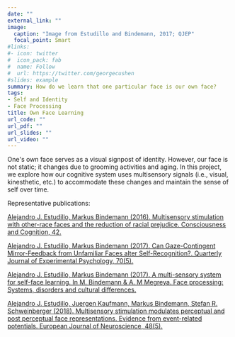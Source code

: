 ```yaml
---
date: ""
external_link: ""
image:
  caption: "Image from Estudillo and Bindemann, 2017; QJEP"
  focal_point: Smart
#links:
#- icon: twitter
#  icon_pack: fab
#  name: Follow
#  url: https://twitter.com/georgecushen
#slides: example
summary: How do we learn that one particular face is our own face?
tags:
- Self and Identity
- Face Processing
title: Own Face Learning
url_code: ""
url_pdf: ""
url_slides: ""
url_video: ""
---
```


One's own face serves as a visual signpost of identity. However, our face is not static; it changes due to grooming activities and aging. In this project, we explore how our cognitive system uses multisensory signals (i.e., visual, kinesthetic, etc.) to accommodate these changes and maintain the sense of self over time.

Representative publications:

[Alejandro J. Estudillo, Markus Bindemann (2016). Multisensory stimulation with other-race faces and the reduction of racial prejudice. Consciousness and Cognition, 42.](https://alejandro-estudillo.netlify.app/publication/estudillo-bindemann-2016/)

[Alejandro J. Estudillo, Markus Bindemann (2017). Can Gaze-Contingent Mirror-Feedback from Unfamiliar Faces alter Self-Recognition?. Quarterly Journal of Experimental Psychology, 70(5).](https://alejandro-estudillo.netlify.app/publication/estudillo-bindemann-2017b/)

[Alejandro J. Estudillo, Markus Bindemann (2017). A multi-sensory system for self-face learning. In M. Bindemann & A. M Megreya. Face processing: Systems, disorders and cultural differences.](https://alejandro-estudillo.netlify.app/publication/estudillo-bindemann-2017a/)

[Alejandro J. Estudillo, Juergen Kaufmann, Markus Bindemann, Stefan R. Schweinberger (2018). Multisensory stimulation modulates perceptual and post perceptual face representations. Evidence from event-related potentials. European Journal of Neuroscience, 48(5).](https://alejandro-estudillo.netlify.app/publication/estudillo-et-al.-2018/)

